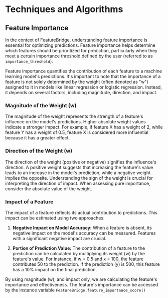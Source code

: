 # Techniques and Algorithms

## Feature Importance

In the context of FeatureBridge, understanding feature importance is essential for optimizing predictions. Feature importance helps determine which features should be prioritized for prediction, particularly when they meet a certain importance threshold defined by the user (referred to as `importance_threshold`).

Feature importance quantifies the contribution of each feature to a machine learning model's predictions. It's important to note that the importance of a feature is not solely determined by the weight (often denoted as "w") assigned to it in models like linear regression or logistic regression. Instead, it depends on several factors, including magnitude, direction, and impact.

### Magnitude of the Weight (w)

The magnitude of the weight represents the strength of a feature's influence on the model's predictions. Higher absolute weight values indicate a stronger impact. For example, if feature X has a weight of 2, while feature Y has a weight of 0.5, feature X is considered more influential because it has a greater effect.

### Direction of the Weight (w)

The direction of the weight (positive or negative) signifies the influence's direction. A positive weight suggests that increasing the feature's value leads to an increase in the model's prediction, while a negative weight implies the opposite. Understanding the sign of the weight is crucial for interpreting the direction of impact. When assessing pure importance, consider the absolute value of the weight.

### Impact of a Feature

The impact of a feature reflects its actual contribution to predictions. This impact can be estimated using two approaches:

1. **Negative Impact on Model Accuracy:** When a feature is absent, its negative impact on the model's accuracy can be measured. Features with a significant negative impact are crucial.

2. **Portion of Prediction Value:** The contribution of a feature to the prediction can be calculated by multiplying its weight (w) by the feature's value. For instance, if w = 0.5 and x = 100, the feature contributes 50 to the prediction. If the prediction (y) is 500, this feature has a 10% impact on the final prediction.

By using magnitude (w), and impact only, we are calculating the feature's importance and effectiveness.
The feature's importance can be accessed by the instance variable `FeatureBridge.feature_importance_score()`